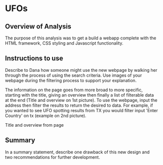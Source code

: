 # UFOs

## Overview of Analysis
The purpose of this analysis was to get a build a webapp complete with the HTML framework, CSS styling and Javascript functionality.

## Instructions to use
Describe to Dana how someone might use the new webpage by walking her through the process of using the search criteria. Use images of your webpage during the filtering process to support your explanation.

The information on the page goes from more broad to more specific, starting with the title, giving an overview then finally a list of filterable data at the end (Title and overview on 1st picture). To use the webpage, input the address then filter the results to return the desired to data. For example, if you wanted to see UFO spotting results from TX you would filter input 'Enter Country' on tx (example on 2nd picture). 

Title and overview from page



## Summary
In a summary statement, describe one drawback of this new design and two recommendations for further development.
